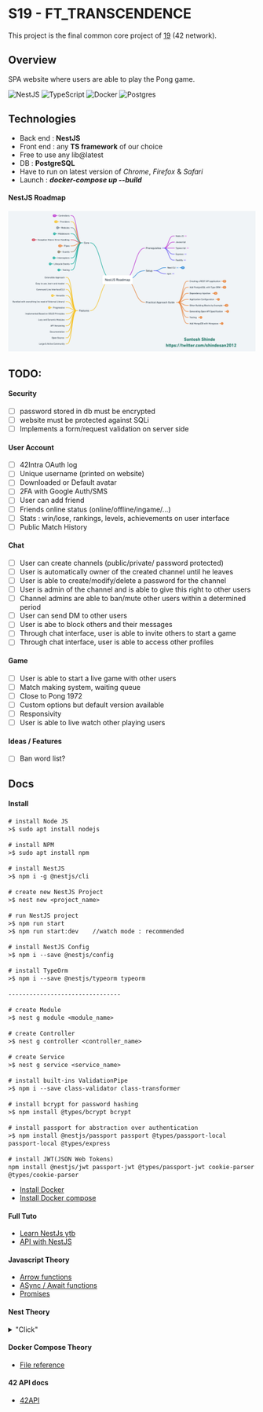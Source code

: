 # S19 - FT_TRANSCENDENCE

This project is the final common core project of [19](http://www.s19.be/) (42 network).

## Overview

SPA website where users are able to play the Pong game.

![NestJS](https://img.shields.io/badge/nestjs-%23E0234E.svg?style=for-the-badge&logo=nestjs&logoColor=white)
![TypeScript](https://img.shields.io/badge/typescript-%23007ACC.svg?style=for-the-badge&logo=typescript&logoColor=white)
![Docker](https://img.shields.io/badge/docker-%230db7ed.svg?style=for-the-badge&logo=docker&logoColor=white)
![Postgres](https://img.shields.io/badge/postgres-%23316192.svg?style=for-the-badge&logo=postgresql&logoColor=white)

## Technologies

- Back end : __NestJS__
- Front end : any __TS framework__ of our choice
- Free to use any lib@latest
- DB : __PostgreSQL__
- Have to run on latest version of _Chrome_, _Firefox_ & _Safari_
- Launch : ***docker-compose up --build***

#### NestJS Roadmap

![alt text](https://github.com/Namenega/s19_ft_transcendence/blob/main/random/NestJS_roadmap.png "Nest roadmap")

## TODO:

#### Security
- [ ] password stored in db must be encrypted
- [ ] website must be protected against SQLi
- [ ] Implements a form/request validation on server side

#### User Account
- [ ] 42Intra OAuth log
- [ ] Unique username (printed on website)
- [ ] Downloaded or Default avatar
- [ ] 2FA with Google Auth/SMS
- [ ] User can add friend 
- [ ] Friends online status (online/offline/ingame/...)
- [ ] Stats : win/lose, rankings, levels, achievements on user interface
- [ ] Public Match History

#### Chat
- [ ] User can create channels (public/private/ password protected)
- [ ] User is automatically owner of the created channel until he leaves
- [ ] User is able to create/modify/delete a password for the channel
- [ ] User is admin of the channel and is able to give this right to other users
- [ ] Channel admins are able to ban/mute other users within a determined period
- [ ] User can send DM to other users
- [ ] User is abe to block others and their messages
- [ ] Through chat interface, user is able to invite others to start a game
- [ ] Through chat interface, user is able to access other profiles

#### Game
- [ ] User is able to start a live game with other users
- [ ] Match making system, waiting queue
- [ ] Close to Pong 1972
- [ ] Custom options but default version available
- [ ] Responsivity
- [ ] User is able to live watch other playing users

#### Ideas / Features
- [ ] Ban word list?

## Docs

#### Install

```
# install Node JS
>$ sudo apt install nodejs

# install NPM
>$ sudo apt install npm

# install NestJS
>$ npm i -g @nestjs/cli

# create new NestJS Project
>$ nest new <project_name>

# run NestJS project
>$ npm run start
>$ npm run start:dev	//watch mode : recommended

# install NestJS Config
>$ npm i --save @nestjs/config

# install TypeOrm
>$ npm i --save @nestjs/typeorm typeorm

--------------------------------

# create Module
>$ nest g module <module_name>

# create Controller
>$ nest g controller <controller_name>

# create Service
>$ nest g service <service_name>

# install built-ins ValidationPipe
>$ npm i --save class-validator class-transformer

# install bcrypt for password hashing
>$ npm install @types/bcrypt bcrypt

# install passport for abstraction over authentication
>$ npm install @nestjs/passport passport @types/passport-local passport-local @types/express

# install JWT(JSON Web Tokens)
npm install @nestjs/jwt passport-jwt @types/passport-jwt cookie-parser @types/cookie-parser
```
- [Install Docker](https://docs.docker.com/engine/install/ubuntu/)
- [Install Docker compose](https://docs.docker.com/compose/install/)


#### Full Tuto
- [Learn NestJs ytb](https://www.youtube.com/watch?v=GHTA143_b-s&t=3537s)
- [API with NestJS](https://wanago.io/2020/05/11/nestjs-api-controllers-routing-module/)


#### Javascript Theory
- [Arrow functions](https://www.javascripttutorial.net/es6/javascript-arrow-function/)
- [ASync / Await functions](https://developer.mozilla.org/fr/docs/Web/JavaScript/Reference/Statements/async_function)
- [Promises](https://www.geeksforgeeks.org/javascript-promises/)

#### Nest Theory

<details>
<summary>"Click"</summary>

- [Nest Module](https://docs.nestjs.com/modules)
- [Nest Controller](https://docs.nestjs.com/controllers)
- [Nest Service](https://docs.nestjs.com/providers)
- [Nest Guards](https://docs.nestjs.com/guards)

- [Config - .env - .forRoot()](https://docs.nestjs.com/techniques/configuration)

- [.env file](https://malware.expert/general/what-is-env-files/)

- [Decorator](https://medium.com/google-developers/exploring-es7-decorators-76ecb65fb841)
- [HTTP Requests](https://www.w3.org/Protocols/rfc2616/rfc2616-sec9.html)

- [TypeOrm Entity](https://typeorm.io/entities)
- [ORM](https://en.wikipedia.org/wiki/Object%E2%80%93relational_mapping)
- [JSON Web Token](https://jwt.io/introduction)

- [DTO](https://javascript.plainenglish.io/use-of-dto-for-validation-in-nestjs-application-d37ff55f0560)
- [Validation](https://docs.nestjs.com/techniques/validation)

- [Authentication](https://docs.nestjs.com/security/authentication)
- [Authentication Sample](https://github.com/nestjs/nest/tree/master/sample/19-auth-jwt)

</details>


#### Docker Compose Theory
- [File reference](https://docs.docker.com/compose/compose-file/)


#### 42 API docs
- [42API](https://api.intra.42.fr/apidoc)
